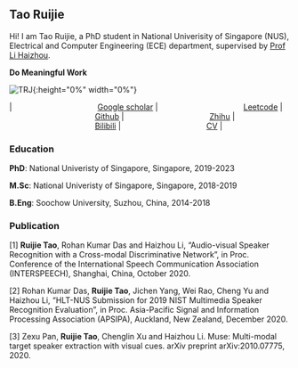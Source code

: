 
## Tao Ruijie

Hi! I am Tao Ruijie, a PhD student in National Univerisity of Singapore (NUS), Electrical and Computer Engineering (ECE) department, supervised by [Prof Li Haizhou](http://ece.nus.edu.sg/hlt/).

**Do Meaningful Work**

![TRJ](https://github.com/TaoRuijie/TaoRuijie.github.io/raw/main/TRJ.png){:height="0%" width="0%"}

|<img width=150/> [Google scholar](https://scholar.google.com/citations?user=sdXITx8AAAAJ&hl=zh-CN) |<img width=150/> [Leetcode](https://leetcode.com/1183068560/) |<img width=150/> [Github](https://github.com/TaoRuijie) |<img width=150/> [Zhihu](https://www.zhihu.com/people/tao-rui-jie-34) |<img width=150/> [Bilibili](https://space.bilibili.com/194466325) |<img width=150/> [CV](https://github.com/TaoRuijie/TaoRuijie.github.io/raw/main/CV.pdf) |

### Education

**PhD**: National Univeristy of Singapore, Singapore, 2019-2023

**M.Sc**: National Univeristy of Singapore, Singapore, 2018-2019

**B.Eng**: Soochow University, Suzhou, China, 2014-2018

### Publication

[1] **Ruijie Tao**, Rohan Kumar Das and Haizhou Li, “Audio-visual Speaker Recognition with a Cross-modal Discriminative Network”, in Proc. Conference of the International Speech Communication Association (INTERSPEECH), Shanghai, China, October 2020. 

[2] Rohan Kumar Das, **Ruijie Tao**, Jichen Yang, Wei Rao, Cheng Yu and Haizhou Li, “HLT-NUS Submission for 2019 NIST Multimedia Speaker Recognition Evaluation”, in Proc. Asia-Pacific Signal and Information Processing Association (APSIPA), Auckland, New Zealand, December 2020.

[3] Zexu Pan, **Ruijie Tao**, Chenglin Xu and Haizhou Li. Muse: Multi-modal target speaker extraction with visual cues. arXiv preprint arXiv:2010.07775, 2020.


<script type='text/javascript' id='clustrmaps' src='//cdn.clustrmaps.com/map_v2.js?cl=ffffff&w=300&t=n&d=oNdtIyuM65hXBJmXAhJEkvduMApsPb0oz3hfoJJQAF0&co=2d78ad&ct=ffffff&cmo=3acc3a&cmn=ff5353'></script>
